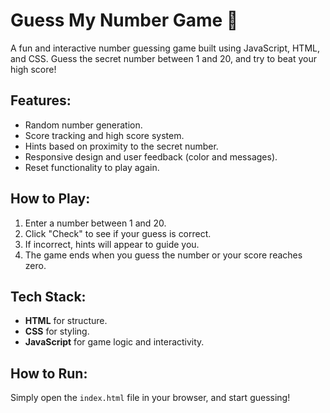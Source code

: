 # Guess My Number Game 🎲

A fun and interactive number guessing game built using JavaScript, HTML, and CSS. Guess the secret number between 1 and 20, and try to beat your high score!

## Features:
- Random number generation.
- Score tracking and high score system.
- Hints based on proximity to the secret number.
- Responsive design and user feedback (color and messages).
- Reset functionality to play again.

## How to Play:
1. Enter a number between 1 and 20.
2. Click "Check" to see if your guess is correct.
3. If incorrect, hints will appear to guide you.
4. The game ends when you guess the number or your score reaches zero.

## Tech Stack:
- **HTML** for structure.
- **CSS** for styling.
- **JavaScript** for game logic and interactivity.

## How to Run:
Simply open the `index.html` file in your browser, and start guessing!

